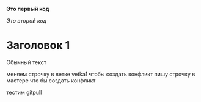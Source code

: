 **Это первый код**

*Это второй код*

# Заголовок 1

Обычный текст

меняем строчку в ветке vetka1 чтобы создать конфликт
пишу строчку в мастере что бы создать конфликт

тестим gitpull
